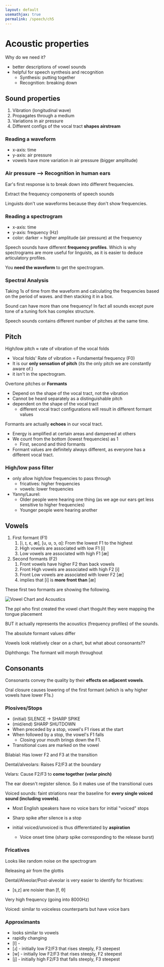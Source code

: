 ```yaml
---
layout: default
usemathjax: true
permalink: /speech/ch5
---
```


# Acoustic properties

Why do we need it?

- better descriptions of vowel sounds
- helpful for speech synthesis and recognition
  - Synthesis: putting together
  - Recognition: breaking down

## Sound properties

1. Vibration (longitudinal wave)
2. Propagates through a medium
3. Variations in air pressure
4. Different configs of the vocal tract **shapes airstream**

### Reading a waveform

- x-axis: time
- y-axis: air pressure
- vowels have more variation in air pressure (bigger amplitude)

### Air pressure --> Recognition in human ears

Ear's first response is to break down into different frequencies.

Extract the frequency components of speech sounds

Linguists don't use waveforms because they don't show frequencies.

### Reading a spectrogram

- x-axis: time
- y-axis: frequency (Hz)
- color: darker = higher amplitude (air pressure) at the frequency

Speech sounds have different **frequency profiles**. 
Which is why spectrograms are more useful for linguists, as it is easier to 
deduce articulatory profiles.

You **need the waveform** to get the spectrogram.

### Spectral Analysis

Taking 1s of time from the waveform and calculating the frequencies 
based on the period of waves. and then stacking it in a box.

Sound can have more than one frequency! In fact all sounds except 
pure tone of a tuning fork has complex structure.

Speech sounds contains different number of pitches at the same time.

## Pitch

High/low pitch $\approx$ rate of vibration of the vocal folds
- Vocal folds' Rate of vibration = Fundamental frequency (F0)
- It is our **only sensation of pitch** (its the only pitch we are constantly aware of.)
- it isn't in the spectrogram.

Overtone pitches or **Formants**
- Depend on the shape of the vocal tract, not the vibration
- Cannot be heard separately as a distinguishable pitch
- dependent on the shape of the vocal tract
  - different vocal tract configurations will result in different formant values

Formants are actually **echoes** in our vocal tract.
- Energy is amplified at certain areas and dampened at others
- We count from the bottom (lowest frequencies) as 1
  - First, second and third formants
- Formant values are definitely always different, as everyone has a different vocal tract.

### High/low pass filter

- only allow high/low frequencies to pass through
  - fricatives: higher frequencies
  - vowels: lower frequencies
- Yanny/Laurel:
  - Older people were hearing one thing (as we age our ears get less sensitive to higher frequencies)
  - Younger people were hearing another

## Vowels

1. First formant (F1)
   1. [i, ɪ, ɛ, æ], [u, ʊ, ɔ, ɑ]: From the lowest F1 to the highest
   2. High vowels are associated with low F1 [i]
   3. Low vowels are associated with high F1 [æ]
2. Second formants (F2)
   1. Front vowels have higher F2 than back vowels
   2. Front High vowels are associated with high F2 [i]
   3. Front Low vowels are associated with lower F2 [æ]
   4. implies that [i] is **more front than** [æ]

These first two formants are showing the following.

![Vowel Chart and Acoustics](/notes-blog/assets/img/speech/vowel-chart-acoustics.png)

The ppl who first created the vowel chart thoguht they were mapping the tongue placement

BUT it actually represents the acoustics (frequency profiles) of the sounds.

The absolute formant values differ

Vowels look relatively clear on a chart, but what about consonants??

Diphthongs: The formant will morph throughout

## Consonants

Consonants convey the quality by their **effects on adjacent vowels**.

Oral closure causes lowering of the first formant (which is why higher vowels have lower F1s.)

### Plosives/Stops

- (initial) SILENCE -> SHARP SPIKE
- (mid/end) SHARP SHUTDOWN
- When preceded by a stop, vowel's F1 rises at the start
- When followed by a stop, the vowel's F1 falls
  - Closing your mouth brings down the F1.
- Transitional cues are marked on the vowel

Bilabial: Has lower F2 and F3 at the transition

Dental/alveolars: Raises F2/F3 at  the boundary

Velars: Cause F2/F3 to **come together (velar pinch)**

The ear doesn't register silence. So it makes use of the transitional cues

Voiced sounds: faint striations near the baseline for **every single voiced sound (including vowels)**.
- Most English speakers have no voice bars for initial "voiced" stops
- Sharp spike after silence is a stop

- initial voiced/unvoiced is thus differentiated by **aspiration**
  - Voice onset time (sharp spike corresponding to the release burst)

### Fricatives

Looks like random noise on the spectrogram

Releasing air from the glottis

Dental/Alveolar/Post-alveolar is very easier to identify for fricatives:
- [s,z] are noisier than [f, θ]

Very high frequency (going into 8000Hz)

Voiced: similar to voiceless counterparts but have voice bars

### Approximants

- looks similar to vowels
- rapidly changing
- [l] - 
- [ɹ] - initially low F2/F3 that rises steeply, F3 steepest
- [w] - initially low F2/F3 that rises steeply, F2 steepest
- [j] - initially high F2/F3 that falls steeply, F3 steepest

  